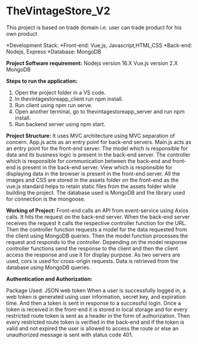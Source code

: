 # TheVintageStore_V2
This project is based on trade domain i.e. user can trade product for his own product

*Development Stack:
  *Front-end: Vue,js, Javascript,HTML,CSS
  *Back-end: Nodejs, Express
  *Database: MongoDB

**Project Software requirement:**
  Nodejs version 16.X
  Vue.js version 2.X
  MongoDB

**Steps to run the application:**
1. Open the project folder in a VS code.
2. In thevintagestoreapp_client run npm install.
3. Run client using npm run serve.
4. Open another terminal, go to thevintagestoreapp_server and run npm install.
5. Run backend server using npm start.

**Project Structure:**
  It uses MVC architecture using MVC separation of concern.
  App.js acts as an entry point for back-end servers.
  Main.js acts as an entry point for the front-end server.
  The model which is responsible for data and its business logic is present in the back-end server.
  The controller which is responsible for communication between the back-end and front-end is present in the back-end server.
  View which is responsible for displaying data in the browser is present in the front-end server.
  All the images and CSS are stored in the assets folder on the front-end as the vue.js standard helps to retain static files from the assets folder while building the   project. 
  The database used is MongoDB and the library used for connection is the mongoose.

**Working of Project:**
  Front-end calls an API from event-service using Axios calls.
  It hits the request on the back-end server.
  When the back-end server receives the request it calls the respective controller function for the URL.
  Then the controller function requests a model for the data requested from the client using MongoDB queries.
  Then the model function processes the request and responds to the controller.
  Depending on the model response controller functions send the response to the client and then the client access the response and use it for display purpose.
  As two servers are used, cors is used for cross-origin requests.
  Data is retrieved from the database using MongoDB queries.

**Authentication and Authorization:**

  Package Used: JSON web token
  When a user is successfully logged in, a web token is generated using user information, secret key, and expiration time. And then a token is sent in response to a     successful login.
  Once a token is received in the front-end it is stored in local storage and for every restricted route token is sent as a header in the form of authorization.
  Then every restricted route token is verified in the back-end and if the token is valid and not expired the user is allowed to access the route or else an             unauthorized message is sent with status code 401.




